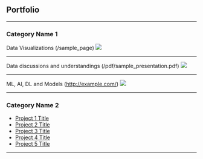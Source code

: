 ## Portfolio

---

### Category Name 1 

Data Visualizations (/sample_page)
<img src="images/dummy_thumbnail.jpg?raw=true"/>

---
Data discussions and understandings (/pdf/sample_presentation.pdf)
<img src="images/dummy_thumbnail.jpg?raw=true"/>

---
ML, AI, DL and Models (http://example.com/)
<img src="images/dummy_thumbnail.jpg?raw=true"/>

---

### Category Name 2

- [Project 1 Title](http://example.com/)
- [Project 2 Title](http://example.com/)
- [Project 3 Title](http://example.com/)
- [Project 4 Title](http://example.com/)
- [Project 5 Title](http://example.com/)

---





